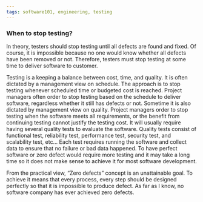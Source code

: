 ```yaml
---
tags: software101, engineering, testing
---
```

### When to stop testing?
In theory, testers should stop testing until all defects are found and fixed. Of course, it is impossible because no one would know whether all defects have been removed or not. Therefore, testers must stop testing at some time to deliver software to customer.

Testing is a keeping a balance between cost, time, and quality. It is often dictated by a management view on schedule. The approach is to stop testing whenever scheduled time or budgeted cost is reached. Project managers often order to stop testing based on the schedule to deliver software, regardless whether it still has defects or not. Sometime it is also dictated by management view on quality. Project managers order to stop testing when the software meets all requirements, or the benefit from continuing testing cannot justify the testing cost. It will usually require having several quality tests to evaluate the software. Quality tests consist of functional test, reliability test, performance test, security test, and scalability test, etc… Each test requires running the software and collect data to ensure that no failure or bad data happened. To have perfect software or zero defect would require more testing and it may take a long time so it does not make sense to achieve it for most software development.

From the practical view, “Zero defects” concept is an unattainable goal. To achieve it means that every process, every step should be designed perfectly so that it is impossible to produce defect. As far as I know, no software company has ever achieved zero defects.